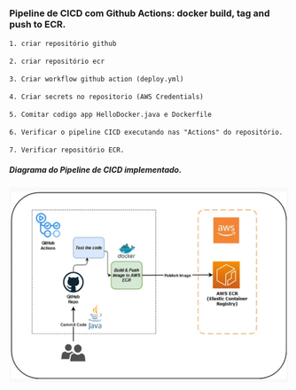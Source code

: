    
### Pipeline de CICD com Github Actions: docker build, tag and push to ECR.

    1. criar repositório github

    2. criar repositório ecr

    3. Criar workflow github action (deploy.yml)

    4. Criar secrets no repositorio (AWS Credentials)
  
    5. Comitar codigo app HelloDocker.java e Dockerfile

    6. Verificar o pipeline CICD executando nas "Actions" do repositório.
    
    7. Verificar repositório ECR.


##### Diagrama do Pipeline de CICD implementado.

![cicd](/aula_4/img/cicd.png)
